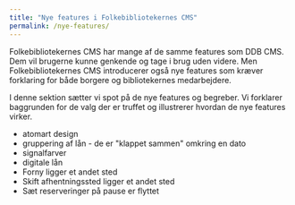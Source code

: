 ```yaml
---
title: "Nye features i Folkebibliotekernes CMS"
permalink: /nye-features/
---
```


Folkebibliotekernes CMS har mange af de samme features som DDB CMS. Dem vil brugerne kunne genkende og tage i brug uden videre.
Men Folkebibliotekernes CMS introducerer også nye features som kræver forklaring for både borgere og bibliotekernes medarbejdere. 

I denne sektion sætter vi spot på de nye features og begreber. Vi forklarer baggrunden for de valg der er truffet og illustrerer hvordan de nye features virker.


- atomart design
- gruppering af lån - de er "klappet sammen" omkring en dato
- signalfarver
- digitale lån
- Forny ligger et andet sted
- Skift afhentningssted ligger et andet sted
- Sæt reserveringer på pause er flyttet
